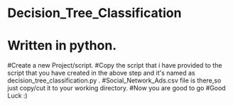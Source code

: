 # Decision_Tree_Classification
# Written in python.
#Create a new Project/script.
#Copy the script that i have provided to the script that you have created in the above step and it's named as decision_tree_classification.py .
#Social_Network_Ads.csv file is there,so just copy/cut it to your working directory.
#Now you are good to go
#Good Luck :)